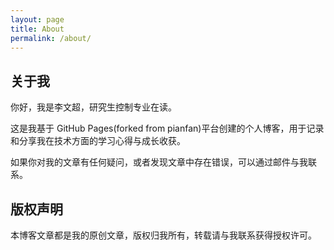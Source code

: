 ```yaml
---
layout: page
title: About
permalink: /about/
---
```


## 关于我

你好，我是李文超，研究生控制专业在读。

这是我基于 GitHub Pages(forked from pianfan)平台创建的个人博客，用于记录和分享我在技术方面的学习心得与成长收获。

如果你对我的文章有任何疑问，或者发现文章中存在错误，可以通过邮件与我联系。

## 版权声明

本博客文章都是我的原创文章，版权归我所有，转载请与我联系获得授权许可。
